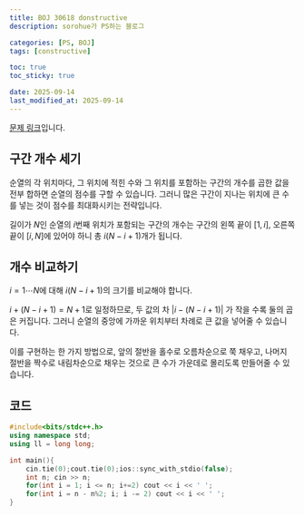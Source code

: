 ```yaml
---
title: BOJ 30618 donstructive
description: sorohue가 PS하는 블로그

categories: [PS, BOJ]
tags: [constructive]

toc: true
toc_sticky: true

date: 2025-09-14
last_modified_at: 2025-09-14
---
```


[문제 링크](https://boj.kr/30618)입니다.

## 구간 개수 세기

순열의 각 위치마다, 그 위치에 적힌 수와 그 위치를 포함하는 구간의 개수를 곱한 값을 전부 합하면 순열의 점수를 구할 수 있습니다. 그러니 많은 구간이 지나는 위치에 큰 수를 넣는 것이 점수를 최대화시키는 전략입니다.

길이가 $N$인 순열의 $i$번째 위치가 포함되는 구간의 개수는 구간의 왼쪽 끝이 $[1, i]$, 오른쪽 끝이 $[i, N]$에 있어야 하니 총 $i(N-i+1)$개가 됩니다.

## 개수 비교하기

$i = 1 \cdots N$에 대해 $i(N-i+1)$의 크기를 비교해야 합니다.

$i + (N-i+1) = N+1$로 일정하므로, 두 값의 차 $| i - (N-i+1) |$ 가 작을 수록 둘의 곱은 커집니다. 그러니 순열의 중앙에 가까운 위치부터 차례로 큰 값을 넣어줄 수 있습니다.

이를 구현하는 한 가지 방법으로, 앞의 절반을 홀수로 오름차순으로 쭉 채우고, 나머지 절반을 짝수로 내림차순으로 채우는 것으로 큰 수가 가운데로 몰리도록 만들어줄 수 있습니다.

## 코드

```cpp
#include<bits/stdc++.h>
using namespace std;
using ll = long long;

int main(){
	cin.tie(0);cout.tie(0);ios::sync_with_stdio(false);
	int n; cin >> n;
	for(int i = 1; i <= n; i+=2) cout << i << ' ';
	for(int i = n - n%2; i; i -= 2) cout << i << ' ';
}
```